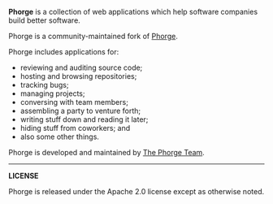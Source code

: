 **Phorge** is a collection of web applications which help software companies build better software.

Phorge is a community-maintained fork of [Phorge](http://phabricator.org).

Phorge includes applications for:

  - reviewing and auditing source code;
  - hosting and browsing repositories;
  - tracking bugs;
  - managing projects;
  - conversing with team members;
  - assembling a party to venture forth;
  - writing stuff down and reading it later;
  - hiding stuff from coworkers; and
  - also some other things.


Phorge is developed and maintained by [The Phorge Team](https://phorge.it).

----------

**LICENSE**

Phorge is released under the Apache 2.0 license except as otherwise noted.

